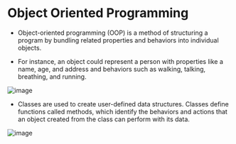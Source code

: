 # Object Oriented Programming

- Object-oriented programming (OOP) is a method of structuring a program by bundling related properties and behaviors into individual objects.

- For instance, an object could represent a person with properties like a name, age, and address and behaviors such as walking, talking, breathing, and running. 

![image](https://user-images.githubusercontent.com/100339175/229306830-1a02f515-bacc-4fb0-baf4-dfcfc0e555af.png)

- Classes are used to create user-defined data structures. Classes define functions called methods, which identify the behaviors and actions that an object created from the class can perform with its data.


![image](https://user-images.githubusercontent.com/100339175/229306885-2f5d2bd0-53a1-4cf7-ad8d-0d6c6f71f37d.png)

